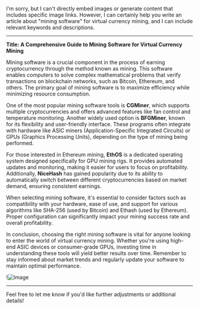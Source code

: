 I'm sorry, but I can't directly embed images or generate content that includes specific image links. However, I can certainly help you write an article about "mining software" for virtual currency mining, and I can include relevant keywords and descriptions.

---

**Title: A Comprehensive Guide to Mining Software for Virtual Currency Mining**

Mining software is a crucial component in the process of earning cryptocurrency through the method known as mining. This software enables computers to solve complex mathematical problems that verify transactions on blockchain networks, such as Bitcoin, Ethereum, and others. The primary goal of mining software is to maximize efficiency while minimizing resource consumption.

One of the most popular mining software tools is **CGMiner**, which supports multiple cryptocurrencies and offers advanced features like fan control and temperature monitoring. Another widely used option is **BFGMiner**, known for its flexibility and user-friendly interface. These programs often integrate with hardware like ASIC miners (Application-Specific Integrated Circuits) or GPUs (Graphics Processing Units), depending on the type of mining being performed.

For those interested in Ethereum mining, **EthOS** is a dedicated operating system designed specifically for GPU mining rigs. It provides automated updates and monitoring, making it easier for users to focus on profitability. Additionally, **NiceHash** has gained popularity due to its ability to automatically switch between different cryptocurrencies based on market demand, ensuring consistent earnings.

When selecting mining software, it's essential to consider factors such as compatibility with your hardware, ease of use, and support for various algorithms like SHA-256 (used by Bitcoin) and Ethash (used by Ethereum). Proper configuration can significantly impact your mining success rate and overall profitability.

In conclusion, choosing the right mining software is vital for anyone looking to enter the world of virtual currency mining. Whether you're using high-end ASIC devices or consumer-grade GPUs, investing time in understanding these tools will yield better results over time. Remember to stay informed about market trends and regularly update your software to maintain optimal performance.

!![Image](https://github.com/user-attachments/assets/590b50a7-4459-4e76-8a31-559aed223621)

---

Feel free to let me know if you'd like further adjustments or additional details!